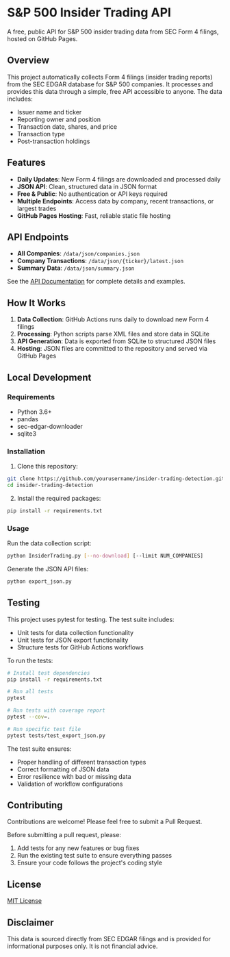# S&P 500 Insider Trading API

A free, public API for S&P 500 insider trading data from SEC Form 4 filings, hosted on GitHub Pages.

## Overview

This project automatically collects Form 4 filings (insider trading reports) from the SEC EDGAR database for S&P 500 companies. It processes and provides this data through a simple, free API accessible to anyone. The data includes:

- Issuer name and ticker
- Reporting owner and position
- Transaction date, shares, and price
- Transaction type
- Post-transaction holdings

## Features

- **Daily Updates**: New Form 4 filings are downloaded and processed daily
- **JSON API**: Clean, structured data in JSON format
- **Free & Public**: No authentication or API keys required
- **Multiple Endpoints**: Access data by company, recent transactions, or largest trades
- **GitHub Pages Hosting**: Fast, reliable static file hosting

## API Endpoints

- **All Companies**: `/data/json/companies.json`
- **Company Transactions**: `/data/json/{ticker}/latest.json`
- **Summary Data**: `/data/json/summary.json`

See the [API Documentation](https://yourusername.github.io/insider-trading-detection/) for complete details and examples.

## How It Works

1. **Data Collection**: GitHub Actions runs daily to download new Form 4 filings
2. **Processing**: Python scripts parse XML files and store data in SQLite
3. **API Generation**: Data is exported from SQLite to structured JSON files
4. **Hosting**: JSON files are committed to the repository and served via GitHub Pages

## Local Development

### Requirements

- Python 3.6+
- pandas
- sec-edgar-downloader
- sqlite3

### Installation

1. Clone this repository:
```bash
git clone https://github.com/yourusername/insider-trading-detection.git
cd insider-trading-detection
```

2. Install the required packages:
```bash
pip install -r requirements.txt
```

### Usage

Run the data collection script:

```bash
python InsiderTrading.py [--no-download] [--limit NUM_COMPANIES]
```

Generate the JSON API files:

```bash
python export_json.py
```

## Testing

This project uses pytest for testing. The test suite includes:

- Unit tests for data collection functionality
- Unit tests for JSON export functionality
- Structure tests for GitHub Actions workflows

To run the tests:

```bash
# Install test dependencies
pip install -r requirements.txt

# Run all tests
pytest

# Run tests with coverage report
pytest --cov=.

# Run specific test file
pytest tests/test_export_json.py
```

The test suite ensures:
- Proper handling of different transaction types
- Correct formatting of JSON data
- Error resilience with bad or missing data
- Validation of workflow configurations

## Contributing

Contributions are welcome! Please feel free to submit a Pull Request.

Before submitting a pull request, please:
1. Add tests for any new features or bug fixes
2. Run the existing test suite to ensure everything passes
3. Ensure your code follows the project's coding style

## License

[MIT License](LICENSE)

## Disclaimer

This data is sourced directly from SEC EDGAR filings and is provided for informational purposes only. It is not financial advice.

